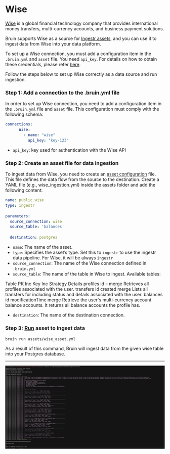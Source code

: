 # Wise
[Wise](https://www.Wise.com/) is a global financial technology company that provides international money transfers, multi-currency accounts, and business payment solutions.

Bruin supports Wise as a source for [Ingestr assets](/assets/ingestr), and you can use it to ingest data from Wise into your data platform.

To set up a Wise connection, you must add a configuration item in the `.bruin.yml` and `asset` file. You need `api_key`. For details on how to obtain these credentials, please refer [here](https://dlthub.com/docs/dlt-ecosystem/verified-sources/Wise#grab-api-token).

Follow the steps below to set up Wise correctly as a data source and run ingestion.
### Step 1: Add a connection to the .bruin.yml file
In order to set up Wise connection, you need to add a configuration item in the `.bruin.yml` file and `asset` file. This configuration must comply with the following schema:

```yaml
connections:
      Wise:
        - name: "wise"
          api_key: "key-123"   
```
- `api_key`: key used for authentication with the Wise API

### Step 2: Create an asset file for data ingestion
To ingest data from Wise, you need to create an [asset configuration](/assets/ingestr#asset-structure) file. This file defines the data flow from the source to the destination. Create a YAML file (e.g., wise_ingestion.yml) inside the assets folder and add the following content:

```yaml
name: public.wise
type: ingestr

parameters:
  source_connection: wise
  source_table: 'balances'

  destination: postgres
```

- `name`: The name of the asset.
- `type`: Specifies the asset’s type. Set this to `ingestr` to use the ingestr data pipeline. For Wise, it will be always `ingestr`
- `source_connection`: The name of the Wise connection defined in `.bruin.yml`
- `source_table`: The name of the table in Wise to ingest. Available tables:

Table    PK    Inc Key    Inc Strategy    Details
profiles    id    –    merge    Retrieves all profiles associated with the user.
transfers    id    created    merge    Lists all transfers for including status and details associated with the user.
balances    id    modificationTime    merge    Retrieve the user's multi-currency account balance accounts. It returns all balance accounts the profile has.
- `destination`: The name of the destination connection.

### Step 3: [Run](/commands/run) asset to ingest data
```     
bruin run assets/wise_asset.yml
```
As a result of this command, Bruin will ingest data from the given wise table into your Postgres database.

********
<img alt="wise" src="./media/wise_ingestion.png">

